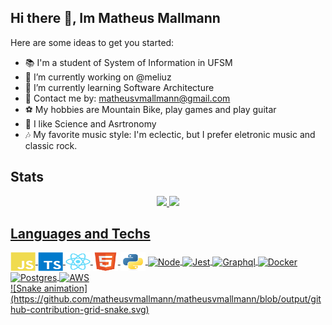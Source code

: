 ## Hi there 👋, Im Matheus Mallmann

Here are some ideas to get you started:

- 📚 I'm a student of System of Information in UFSM
- 🔭 I’m currently working on @meliuz
- 🌱 I’m currently learning Software Architecture
- 💬 Contact me by: matheusvmallmann@gmail.com
- ⚽ My hobbies are Mountain Bike, play games and play guitar
- 🔭 I like Science and Asrtronomy
- 🎶 My favorite music style: I'm eclectic, but I prefer eletronic music and classic rock.

## Stats

<div align="center">
  <a href="https://github.com/matheusvmallmann">
  <img height="180em" src="https://github-readme-stats.vercel.app/api?username=matheusvmallmann&show_icons=true&theme=react&include_all_commits=true&count_private=true"/>
  <img height="180em" src="https://github-readme-stats.vercel.app/api/top-langs/?username=matheusvmallmann&layout=compact&langs_count=7&theme=react"/>
</div>
  
## Languages and Techs
  
<div style="display: inline_block">
    <img align="center" alt="Js" height="30" width="40" src="https://raw.githubusercontent.com/devicons/devicon/master/icons/javascript/javascript-plain.svg">
  <img align="center" alt="Ts" height="30" width="40" src="https://raw.githubusercontent.com/devicons/devicon/master/icons/typescript/typescript-plain.svg">
  <img align="center" alt="React" height="30" width="40" src="https://raw.githubusercontent.com/devicons/devicon/master/icons/react/react-original.svg">
  <img align="center" alt="HTML" height="30" width="40" src="https://raw.githubusercontent.com/devicons/devicon/master/icons/html5/html5-original.svg">
  <img align="center" alt="Python" height="30" width="40" src="https://raw.githubusercontent.com/devicons/devicon/master/icons/python/python-original.svg">
  <img align="center" alt="Node" height="30" width="40" src="https://cdn.jsdelivr.net/gh/devicons/devicon/icons/nodejs/nodejs-original.svg">
  <img align="center" alt="Jest" height="30" width="40" src="https://cdn.jsdelivr.net/gh/devicons/devicon/icons/jest/jest-plain.svg">
  <img align="center" alt="Graphql" height="30" width="40" src="https://cdn.jsdelivr.net/gh/devicons/devicon/icons/graphql/graphql-plain.svg">
  <img align="center" alt="Docker" height="30" width="40" src="https://cdn.jsdelivr.net/gh/devicons/devicon/icons/docker/docker-original.svg">
  <img align="center" alt="Postgres" height="30" width="40" src="https://cdn.jsdelivr.net/gh/devicons/devicon/icons/postgresql/postgresql-original.svg">
  <img align="center" alt="AWS" height="30" width="40" src="https://cdn.jsdelivr.net/gh/devicons/devicon/icons/amazonwebservices/amazonwebservices-original.svg">
</div>
  
<div>
  ![Snake animation](https://github.com/matheusvmallmann/matheusvmallmann/blob/output/github-contribution-grid-snake.svg)
</div>
